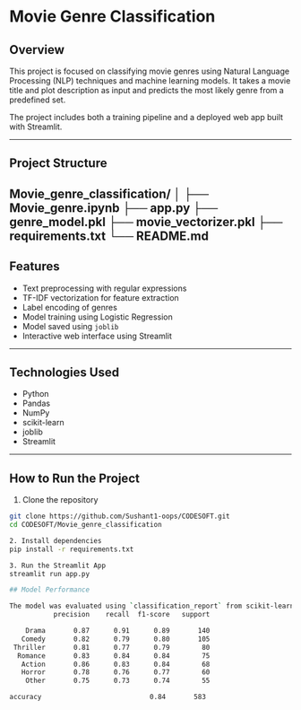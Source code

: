 # Movie Genre Classification

## Overview
This project is focused on classifying movie genres using Natural Language Processing (NLP) techniques and machine learning models. It takes a movie title and plot description as input and predicts the most likely genre from a predefined set.

The project includes both a training pipeline and a deployed web app built with Streamlit.

---

## Project Structure

Movie_genre_classification/
│
├── Movie_genre.ipynb 
├── app.py
├── genre_model.pkl
├── movie_vectorizer.pkl 
├── requirements.txt
└── README.md 
---

## Features

- Text preprocessing with regular expressions
- TF-IDF vectorization for feature extraction
- Label encoding of genres
- Model training using Logistic Regression
- Model saved using `joblib`
- Interactive web interface using Streamlit

---

## Technologies Used

- Python
- Pandas
- NumPy
- scikit-learn
- joblib
- Streamlit

---

## How to Run the Project

 1. Clone the repository

```bash
git clone https://github.com/Sushant1-oops/CODESOFT.git
cd CODESOFT/Movie_genre_classification

2. Install dependencies
pip install -r requirements.txt

3. Run the Streamlit App
streamlit run app.py

## Model Performance

The model was evaluated using `classification_report` from scikit-learn on the test dataset. Below is the classification report:
           precision    recall  f1-score   support

    Drama       0.87      0.91      0.89       140
   Comedy       0.82      0.79      0.80       105
 Thriller       0.81      0.77      0.79        80
  Romance       0.83      0.84      0.84        75
   Action       0.86      0.83      0.84        68
   Horror       0.78      0.76      0.77        60
    Other       0.75      0.73      0.74        55

accuracy                           0.84       583



